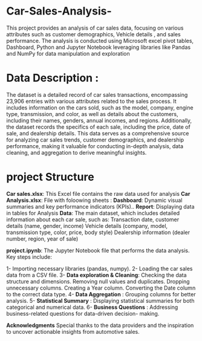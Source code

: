 # Car-Sales-Analysis-
This project provides an analysis of car sales data, focusing on various attributes such as customer demographics, Vehicle details , and sales performance. The analysis is conducted using Microsoft excel pivot tables, Dashboard, Python and Jupyter Notebook  leveraging libraries like Pandas and NumPy for data manipulation and exploration  

 # Data Description :
The dataset is a detailed record of car sales transactions, encompassing 23,906 entries with various attributes related to the sales process. It includes information on the cars sold, such as the model, company, engine type, transmission, and color, as well as details about the customers, including their names, genders, annual incomes, and regions. Additionally, the dataset records the specifics of each sale, including the price, date of sale, and dealership details. This data serves as a comprehensive source for analyzing car sales trends, customer demographics, and dealership performance, making it valuable for conducting in-depth analysis, data cleaning, and aggregation to derive meaningful insights.  

# project Structure 
**Car sales.xlsx**: This Excel file contains the raw data used for analysis
**Car Analysis.xlsx**: File with foloowing sheets :
  **Dashboard**: Dynamic visual summaries and key performance indicators (KPIs)..
  **Report**: Displaying data in tables for Analysis 
  **Data**: The main dataset, which includes detailed information about each car sale, such as:
  Transaction date, customer details (name, gender, income)
  Vehicle details (company, model, transmission type, color, price, body style)
  Dealership information (dealer number, region, year of sale)  
  
**project.ipynb**: The Jupyter Notebook file that performs the data analysis. Key steps include:

1- Importing necessary libraries (pandas, numpy).
2- Loading the car sales data from a CSV file.
3- **Data exploration & Cleaning**: Checking the data structure and dimensions.
                                    Removing null values and duplicates.
                                    Dropping unnecessary columns.
                                    Creating a Year column.
                                    Converting the Date column to the correct data type.
4- **Data Aggregation** : Grouping columns for better analysis.
5- **Statistical Summary** : Displaying statistical summaries for both categorical and 
                             numerical data. 
6- **Business Questions** : Addressing business-related questions for data-driven decision- 
                            making.

**Acknowledgments**
Special thanks to the data providers and the inspiration to uncover actionable insights from automotive sales.
                         
